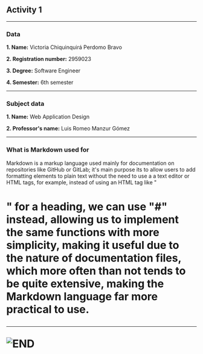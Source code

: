 ## Activity 1

***

### Data

**1. Name:** Victoria Chiquinquirá Perdomo Bravo

**2. Registration number:** 2959023

**3. Degree:** Software Engineer

**4. Semester:** 6th semester

***

### Subject data

**1. Name:** Web Application Design

**2. Professor's name:** Luis Romeo Manzur Gómez

***

### What is Markdown used for

Markdown is a markup language used mainly for documentation on repositories like GitHub or GitLab; it's main purpose its to allow users to add formatting elements to plain text without
the need to use a a text editor or HTML tags, for example, instead of using an HTML tag like "<h1>" for a heading, we can use "#" instead, allowing us to implement the same functions with
more simplicity, making it useful due to the nature of documentation files, which more often than not tends to be quite extensive, making the Markdown language far more practical to use.

***

![END](https://i.pinimg.com/originals/a8/e8/7b/a8e87bf4b0049119fed44393857a5278.gif)